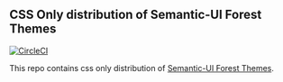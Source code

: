 ## CSS Only distribution of Semantic-UI Forest Themes

[![CircleCI](https://circleci.com/gh/semantic-ui-forest/forest-themes.svg?style=svg)](https://circleci.com/gh/semantic-ui-forest/forest-themes)

This repo contains css only distribution of [Semantic-UI Forest Themes](https://github.com/semantic-ui-forest/forest-themes).

